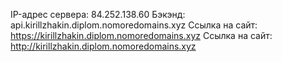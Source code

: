 IP-адрес сервера: 84.252.138.60
Бэкэнд: api.kirillzhakin.diplom.nomoredomains.xyz
Ссылка на сайт:  https://kirillzhakin.diplom.nomoredomains.xyz
Ссылка на сайт:  http://kirillzhakin.diplom.nomoredomains.xyz
